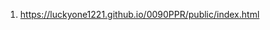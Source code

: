 <!-- https://github.com/luckyone1221/0090PPR -->

1. <https://luckyone1221.github.io/0090PPR/public/index.html>